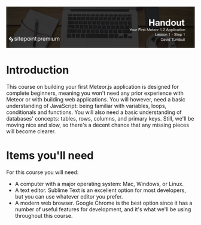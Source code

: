 ![](headings/1.1.png)

# Introduction

This course on building your first Meteor.js application is designed for complete beginners, meaning you won't need any prior experience with Meteor or with building web applications. You will however, need a basic understanding of JavaScript: being familiar with variables, loops, conditionals and functions. You will also need a basic understanding of databases' concepts: tables, rows, columns, and primary keys. Still, we'll be moving nice and slow, so there's a decent chance that any missing pieces will become clearer.

# Items you'll need

For this course you will need:

* A computer with a major operating system: Mac, Windows, or Linux.
* A text editor. Sublime Text is an excellent option for most developers, but you can use whatever editor you prefer.
* A modern web browser. Google Chrome is the best option since it has a number of useful features for development, and it's what we'll be using throughout this course.